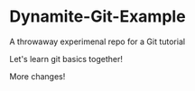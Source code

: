 # Dynamite-Git-Example

A throwaway experimenal repo for a Git tutorial

Let's learn git basics together!

More changes!
